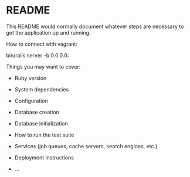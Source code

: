 # README

This README would normally document whatever steps are necessary to get the
application up and running.

How to connect with vagrant:

bin/rails server -b 0.0.0.0:

Things you may want to cover:

* Ruby version

* System dependencies

* Configuration

* Database creation

* Database initialization

* How to run the test suite

* Services (job queues, cache servers, search engines, etc.)

* Deployment instructions

* ...
